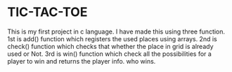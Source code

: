 # TIC-TAC-TOE
This is my first project in c language.
I have made this using three function.
1st is add() function which registers the used places using arrays. 
2nd is check() function which checks that whether the place in grid is already used or Not. 
3rd is win() function which check all the possibilities for a player to win and returns the player info. who wins. 
